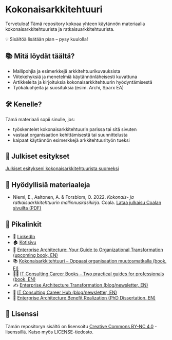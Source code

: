 # Kokonaisarkkitehtuuri

Tervetuloa! Tämä repository kokoaa yhteen käytännön materiaalia kokonaisarkkitehtuurista ja ratkaisuarkkitehtuurista.

💡 Sisältöä lisätään pian – pysy kuulolla!

## 📚 Mitä löydät täältä?

- Mallipohjia ja esimerkkejä arkkitehtuurikuvauksista
- Viitekehyksiä ja menetelmiä käytännönläheisesti kuvattuna
- Artikkeleita ja kirjoituksia kokonaisarkkitehtuurin hyödyntämisestä
- Työkaluohjeita ja suosituksia (esim. Archi, Sparx EA)

## 🛠️ Kenelle?

Tämä materiaali sopii sinulle, jos:

- työskentelet kokonaisarkkitehtuurin parissa tai sitä sivuten
- vastaat organisaation kehittämisestä tai suunnittelusta
- kaipaat käytännön esimerkkejä arkkitehtuurityön tueksi

## 🔗 Julkiset esitykset

[Julkiset esitykseni kokonaisarkkitehtuurista suomeksi](https://github.com/eetuniemi/presentations-eetu-niemi.md)

## 🔗 Hyödyllisiä materiaaleja

- Niemi, E., Aaltonen, A. & Forsblom, O. 2022. *Kokonais- ja ratkaisuarkkitehtuurin mallinnuskäsikirja*. Coala. [Lataa julkaisu Coalan sivuilta (PDF)](https://coala.fi/ajankohtaista/lataukset)

## 🔗 Pikalinkit

- 🔗 [LinkedIn](https://www.linkedin.com/in/eetuniemiphd)
- 🏠 [Kotisivu](https://eetuniemi.fi)
- 📖 [Enterprise Architecture: Your Guide to Organizational Transformation (upcoming book, EN)](https://enterprisearchitectureguide.com)
- 📚 [Kokonaisarkkitehtuuri – Oppaasi organisaation muutosmatkalla (book, FI)](https://kokonaisarkkitehtuuri.com)
- 📒📘 [IT Consulting Career Books – Two practical guides for professionals (book, EN)](https://itconsulting.carrd.co)
- ✍️ [Enterprise Architecture Transformation (blog/newsletter, EN)](https://www.eatransformation.com)
- 💼 [IT Consulting Career Hub (blog/newsletter, EN)](https://www.itconsultingcareer.com)
- 📄 [Enterprise Architecture Benefit Realization (PhD Dissertation, EN)](http://urn.fi/URN:ISBN:978-952-15-3850-6)

## 📜 Lisenssi

Tämän repositoryn sisältö on lisensoitu [Creative Commons BY-NC 4.0](https://creativecommons.org/licenses/by-nc/4.0/) -lisenssillä. Katso myös LICENSE-tiedosto.
